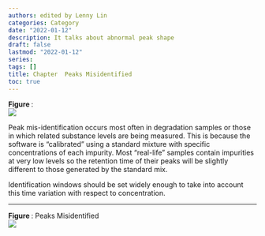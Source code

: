```yaml
---
authors: edited by Lenny Lin
categories: Category
date: "2022-01-12"
description: It talks about abnormal peak shape
draft: false
lastmod: "2022-01-12"
series: 
tags: []
title: Chapter  Peaks Misidentified
toc: true
---
```


<figcaption><b>Figure </b>: </figcaption>
<img src = "/docs/images/"/>



<!--more-->

Peak mis-identification occurs most often in degradation samples or those in which related substance levels are being measured. This is because the software is “calibrated” using a standard mixture with specific concentrations of each impurity. Most “real-life” samples contain impurities at very low levels so the retention time of their peaks will be slightly different to those generated by the standard mix.  

Identification windows should be set widely enough to take into account this time variation with respect to concentration.  

***
<figcaption><b>Figure </b>: Peaks Misidentified</figcaption>
<img src = "/docs/images/Screenshot 2022-01-12 221949.png"/>